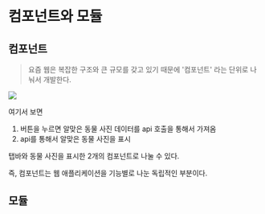 
# 컴포넌트와 모듈

## 컴포넌트
> 요즘 웹은 복잡한 구조와 큰 규모를 갖고 있기 때문에 '컴포넌트' 라는 단위로 나눠서 개발한다.

![](https://i.imgur.com/JdcXa5L.png)

여기서 보면
1. 버튼을 누르면 알맞은 동물 사진 데이터를 api 호출을 통해서 가져옴
2. api를 통해서 알맞은 동물 사진을 표시

탭바와 동물 사진을 표시한 2개의 컴포넌트로 나눌 수 있다.

즉, 컴포넌트는 웹 애플리케이션을 기능별로 나눈 독립적인 부분이다.

## 모듈
